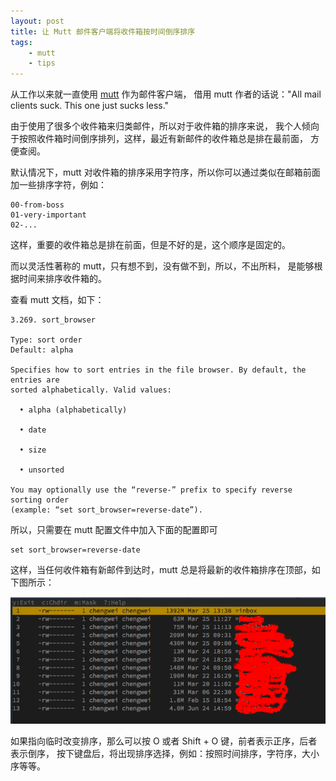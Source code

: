 ```yaml
---
layout: post
title: 让 Mutt 邮件客户端将收件箱按时间倒序排序
tags:
    - mutt
    - tips
---
```


从工作以来就一直使用 [mutt](http://www.mutt.org/) 作为邮件客户端，
借用 mutt 作者的话说："All mail clients suck. This one just sucks less."

由于使用了很多个收件箱来归类邮件，所以对于收件箱的排序来说，
我个人倾向于按照收件箱时间倒序排列，这样，最近有新邮件的收件箱总是排在最前面，
方便查阅。

默认情况下，mutt 对收件箱的排序采用字符序，所以你可以通过类似在邮箱前面加一些排序字符，例如：

```
00-from-boss
01-very-important
02-...
```

这样，重要的收件箱总是排在前面，但是不好的是，这个顺序是固定的。

而以灵活性著称的 mutt，只有想不到，没有做不到，所以，不出所料，
是能够根据时间来排序收件箱的。

查看 mutt 文档，如下：

```
3.269. sort_browser

Type: sort order
Default: alpha

Specifies how to sort entries in the file browser. By default, the entries are
sorted alphabetically. Valid values:

  • alpha (alphabetically)

  • date

  • size

  • unsorted

You may optionally use the “reverse-” prefix to specify reverse sorting order
(example: “set sort_browser=reverse-date”).
```

所以，只需要在 mutt 配置文件中加入下面的配置即可

```
set sort_browser=reverse-date
```

这样，当任何收件箱有新邮件到达时，mutt 总是将最新的收件箱排序在顶部，如下图所示：

![mutt sorted mailboxes](/assets/images/mutt/mutt-sort-browser.png)

如果指向临时改变排序，那么可以按 O 或者 Shift + O 键，前者表示正序，后者表示倒序，
按下键盘后，将出现排序选择，例如：按照时间排序，字符序，大小序等等。
